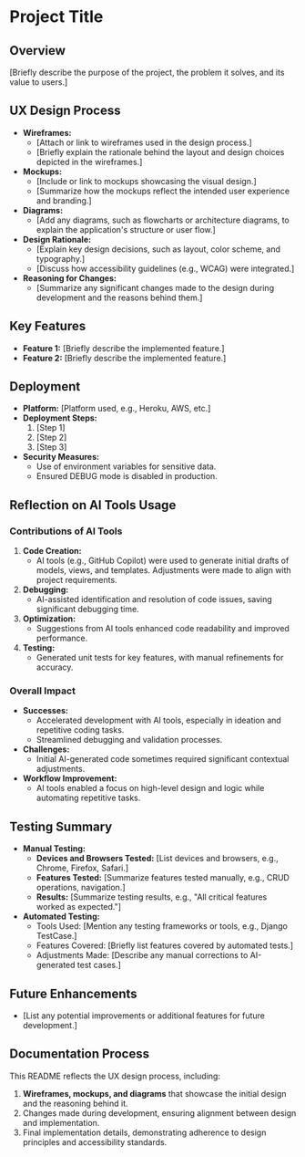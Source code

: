 # Project Title

## Overview
[Briefly describe the purpose of the project, the problem it solves, and its value to users.]

## UX Design Process
- **Wireframes:**
  - [Attach or link to wireframes used in the design process.]
  - [Briefly explain the rationale behind the layout and design choices depicted in the wireframes.]
- **Mockups:**
  - [Include or link to mockups showcasing the visual design.]
  - [Summarize how the mockups reflect the intended user experience and branding.]
- **Diagrams:**
  - [Add any diagrams, such as flowcharts or architecture diagrams, to explain the application's structure or user flow.]
- **Design Rationale:**
  - [Explain key design decisions, such as layout, color scheme, and typography.]
  - [Discuss how accessibility guidelines (e.g., WCAG) were integrated.]
- **Reasoning for Changes:**
  - [Summarize any significant changes made to the design during development and the reasons behind them.]

## Key Features
- **Feature 1:** [Briefly describe the implemented feature.]
- **Feature 2:** [Briefly describe the implemented feature.]

## Deployment
- **Platform:** [Platform used, e.g., Heroku, AWS, etc.]
- **Deployment Steps:** 
  1. [Step 1]
  2. [Step 2]
  3. [Step 3]
- **Security Measures:**
  - Use of environment variables for sensitive data.
  - Ensured DEBUG mode is disabled in production.

## Reflection on AI Tools Usage

### Contributions of AI Tools
1. **Code Creation:** 
   - AI tools (e.g., GitHub Copilot) were used to generate initial drafts of models, views, and templates. Adjustments were made to align with project requirements.
2. **Debugging:** 
   - AI-assisted identification and resolution of code issues, saving significant debugging time.
3. **Optimization:** 
   - Suggestions from AI tools enhanced code readability and improved performance.
4. **Testing:** 
   - Generated unit tests for key features, with manual refinements for accuracy.

### Overall Impact
- **Successes:** 
  - Accelerated development with AI tools, especially in ideation and repetitive coding tasks.
  - Streamlined debugging and validation processes.
- **Challenges:** 
  - Initial AI-generated code sometimes required significant contextual adjustments.
- **Workflow Improvement:** 
  - AI tools enabled a focus on high-level design and logic while automating repetitive tasks.

## Testing Summary
- **Manual Testing:**
  - **Devices and Browsers Tested:** [List devices and browsers, e.g., Chrome, Firefox, Safari.]
  - **Features Tested:** [Summarize features tested manually, e.g., CRUD operations, navigation.]
  - **Results:** [Summarize testing results, e.g., "All critical features worked as expected."]
- **Automated Testing:**
  - Tools Used: [Mention any testing frameworks or tools, e.g., Django TestCase.]
  - Features Covered: [Briefly list features covered by automated tests.]
  - Adjustments Made: [Describe any manual corrections to AI-generated test cases.]

## Future Enhancements
- [List any potential improvements or additional features for future development.]

## Documentation Process
This README reflects the UX design process, including:
1. **Wireframes, mockups, and diagrams** that showcase the initial design and the reasoning behind it.
2. Changes made during development, ensuring alignment between design and implementation.
3. Final implementation details, demonstrating adherence to design principles and accessibility standards.
